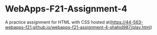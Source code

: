 # WebApps-F21-Assignment-4
A practice assignment for HTML with CSS
hosted at(https://44-563-webapps-f21.github.io/webapps-f21-assignment-4-shahid987/play.html)
